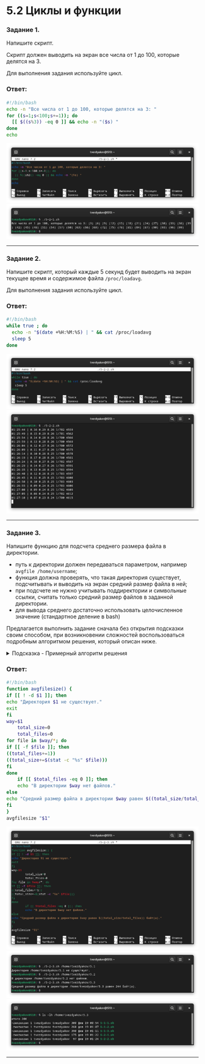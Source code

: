# 5.2 Циклы и функции

### Задание 1.

Напишите скрипт.

Скрипт должен выводить на экран все числа от 1 до 100, которые делятся на 3.

Для выполнения задания используйте цикл.

### Ответ:
```bash
#!/bin/bash
echo -n "Все числа от 1 до 100, которые делятся на 3: "
for ((s=1;s<100;s+=1)); do
  [[ $((s%3)) -eq 0 ]] && echo -n "($s) "
done
echo
```
![](https://github.com/tverdyakov/portfolio-tverdyakov/blob/main/Experience%2C%20skills%20and%20abilities/Netology/05.%20Программирование%20на%20Bash/02.%20Циклы%20и%20функции/01.1.png)
![](https://github.com/tverdyakov/portfolio-tverdyakov/blob/main/Experience%2C%20skills%20and%20abilities/Netology/05.%20Программирование%20на%20Bash/02.%20Циклы%20и%20функции/01.2.png)

---

### Задание 2.

Напишите скрипт, который каждые 5 секунд будет выводить на экран текущее время и содержимое файла `/proc/loadavg`.

Для выполнения задания используйте цикл.

### Ответ:
```bash
#!/bin/bash
while true ; do
  echo -n "$(date +%H:%M:%S) | " && cat /proc/loadavg
  sleep 5
done
```
![](https://github.com/tverdyakov/portfolio-tverdyakov/blob/main/Experience%2C%20skills%20and%20abilities/Netology/05.%20Программирование%20на%20Bash/02.%20Циклы%20и%20функции/02.1.png)
![](https://github.com/tverdyakov/portfolio-tverdyakov/blob/main/Experience%2C%20skills%20and%20abilities/Netology/05.%20Программирование%20на%20Bash/02.%20Циклы%20и%20функции/02.2.png)

---

### Задание 3.

Напишите функцию для подсчета среднего размера файла в директории. 

 - путь к директории должен передаваться параметром, например `avgfile /home/username`;
 - функция должна проверять, что такая директория существует, подсчитывать и выводить на экран средний размер файла в ней;
 - при подсчете не нужно учитывать поддиректории и символьные ссылки, считать только средний размер файлов в заданной директории.
 - для вывода среднего достаточно использовать целочисленное значение (стандартное деление в bash)

Предлагается выполнить задание сначала без открытия подсказки своим способом, при возникновении сложностей воспользоваться подробным алгоритмом решения, который описан ниже.
<details>
  <summary>Подсказка - Примерный алгоритм решения</summary>

  1. В скрипте объявите функцию. Поместите аргумент в переменную с понятным названием. Проверьте, существует ли заданная в аргументе директория с помощью if.

  2. Внутри функции объявите вспомогательные переменные. Одна переменная будет служить для сохранения суммы размеров всех файлов в директории, а другая будет содержать количество файлов.

  3. Для перебора файлов внутри директории используйте цикл for.

  4. Внутри цикла с помощью if проверяйте, является ли данный объект файлом.

  5. Если это файл, то к переменной суммы добавляйте размер файла и увеличивайте на один переменную с количеством файлов (получить размер одного файла можно с помощью `stat -c "%s" filename`).

  6. После выхода из цикла for (перебора всех файлов в директории), разделите значение переменной с суммой размеров файлов на количество этих файлов и выведите результат на экран.

  7. В конце скрипта, вызовите только что написанную функцию с аргументом, например `avgfile $1`

  8. Запускайте скрипт `./script3.sh /home/username` и смотрите результат. 
 
  9. (необязательно) Если все работает, данную функцию можно добавить к себе в `.bash_profile` и использовать для работы.

</details>

### Ответ:
```bash
#!/bin/bash
function avgfilesize() {
if [[ ! -d $1 ]]; then
echo "Директория $1 не существует."
exit
fi
way=$1
	total_size=0
	total_files=0
for file in $way/*; do
if [[ -f $file ]]; then
((total_files+=1))
((total_size+=$(stat -c "%s" $file)))
fi
done	
	if [[ $total_files -eq 0 ]]; then
	echo "В директории $way нет файлов."
else
echo "Средний размер файла в директории $way равен $((total_size/total_files)) байт(а)."
fi
}
avgfilesize "$1"
```
![](https://github.com/tverdyakov/portfolio-tverdyakov/blob/main/Experience%2C%20skills%20and%20abilities/Netology/05.%20Программирование%20на%20Bash/02.%20Циклы%20и%20функции/03.1.png)
![](https://github.com/tverdyakov/portfolio-tverdyakov/blob/main/Experience%2C%20skills%20and%20abilities/Netology/05.%20Программирование%20на%20Bash/02.%20Циклы%20и%20функции/03.2.png)
![](https://github.com/tverdyakov/portfolio-tverdyakov/blob/main/Experience%2C%20skills%20and%20abilities/Netology/05.%20Программирование%20на%20Bash/02.%20Циклы%20и%20функции/03.3.png)

---
